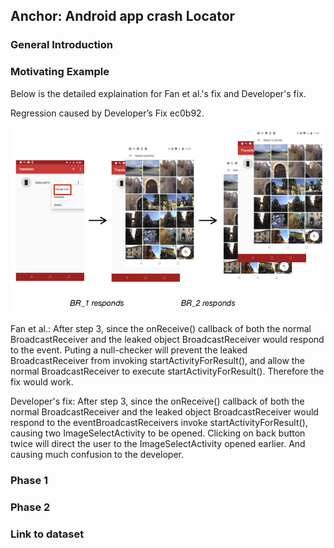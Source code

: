 ## Anchor: Android app crash Locator

### General Introduction



### Motivating Example 
Below is the detailed explaination for Fan et al.'s fix and Developer's fix.

Regression caused by Developer’s Fix ec0b92.

![Regression](regression_example.png)
              
Fan et al.:
After step 3, since the onReceive() callback of both the normal BroadcastReceiver and the leaked object BroadcastReceiver would respond to the event. Puting a null-checker will prevent the leaked BroadcastReceiver from invoking startActivityForResult(), and allow the normal BroadcastReceiver to execute startActivityForResult(). Therefore the fix would work.

Developer's fix:
After step 3, since the onReceive() callback of both the normal BroadcastReceiver and the leaked object BroadcastReceiver would respond to the eventBroadcastReceivers invoke startActivityForResult(), causing two ImageSelectActivity to be opened. Clicking on back button twice will direct the user to the ImageSelectActivity opened earlier. And causing much confusion to the developer.

### Phase 1

### Phase 2

### Link to dataset


